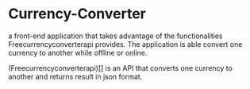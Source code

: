 # Currency-Converter

a front-end application that takes advantage of the functionalities Freecurrencyconverterapi provides. The application is able convert one currency to another while offline or online.

(Freecurrencyconverterapi)[] is an API that converts one currency to another and returns result in json format.
